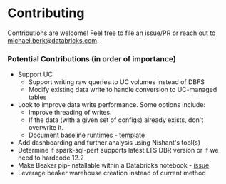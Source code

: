 # Contributing
Contributions are welcome! Feel free to file an issue/PR or reach out to michael.berk@databricks.com.

### Potential Contributions (in order of importance)
* Support UC
  * Support writing raw queries to UC volumes instead of DBFS
  * Modify existing data write to handle conversion to UC-managed tables
* Look to improve data write performance. Some options include:
  * Improve threading of writes.
  * If the data (with a given set of configs) already exists, don't overwrite it.
  * Document baseline runtimes - [template](https://github.com/databricks/spark-sql-perf/blob/master/src/main/notebooks/tpcds_datagen.scala)
* Add dashboarding and further analysis using Nishant's tool(s)
* Determine if spark-sql-perf supports latest LTS DBR version or if we need to hardcode 12.2
* Make Beaker pip-installable within a Databricks notebook - [issue](https://github.com/goodwillpunning/beaker/issues/19)
* Leverage beaker warehouse creation instead of current method